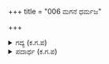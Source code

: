 +++
title = "006 ಮಗನೆ ಧರ್ಮಜ"

+++

<details><summary>ಗದ್ಯ (ಕ.ಗ.ಪ) </summary>

6. "ಮಗನೇ ಧರ್ಮಜಾ ಕೇಳು, ಭೀಮಾದಿಗಳೇ ಕೇಳಿ, ಈ ಕೃಷ್ಣ ನಮ್ಮ ಅಣ್ಣ ವಸುದೇವನ ಮಗ. ವಸುದೇವ ನಿಮಗೆ ಸೋದರ ಮಾವ. ಪರಾಕ್ರಮಿಗಳಾದ ಈ ಯಾದವ ನೃಪರು ನಿಮಗೆ ಬಂಧುಗಳು" ಎಂದು ಪರಿಚಯ ಹೇಳಿ ಕುಂತಿಯು ಐವರನ್ನು ಕೈಹಿಡಿದೆತ್ತಿ ಕಮಲನಾಭನ ಕೈಯಲ್ಲಿ ಕೊಟ್ಟಳು.
</details>

<details><summary>ಪದಾರ್ಥ (ಕ.ಗ.ಪ) </summary>

ಹರಿ-ಕೃಷ್ಣ, ವಿಗಡ-ಪರಾಕ್ರಮಿ
</details>
